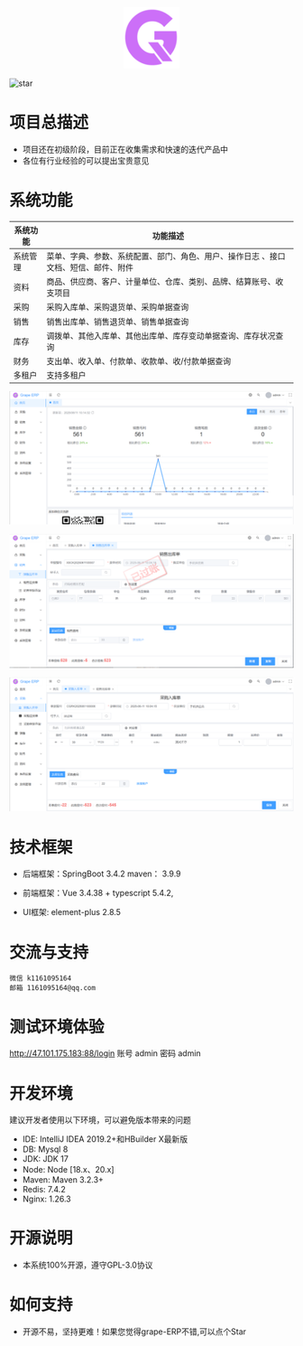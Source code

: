 <p align="center"><img width="100" src="grape-admin/public/favicon.ico" alt="Excelize logo"></p>

![star](https://gitcode.com/crazy_laoma/grape-erp/star/badge.svg)
# 项目总描述
* 项目还在初级阶段，目前正在收集需求和快速的迭代产品中
* 各位有行业经验的可以提出宝贵意见

# 系统功能

| 系统功能 | 功能描述                        |
|------|-----------------------------|
| 系统管理 | 菜单、字典、参数、系统配置、部门、角色、用户、操作日志 、接口文档、短信、邮件、附件      |
| 资料 | 商品、供应商、客户、计量单位、仓库、类别、品牌、结算账号、收支项目            |
| 采购 | 采购入库单、采购退货单、采购单据查询     |
| 销售 | 销售出库单、销售退货单、销售单据查询                |
| 库存 | 调拨单、其他入库单、其他出库单、库存变动单据查询、库存状况查询                |
| 财务 | 支出单、收入单、付款单、收款单、收/付款单据查询                   |
| 多租户  | 支持多租户                       |

![输入图片说明](grape-admin/public/images/1.png)

![输入图片说明](grape-admin/public/images/2.png)

![输入图片说明](grape-admin/public/images/3.png)


# 技术框架
* 后端框架：SpringBoot 3.4.2
			maven： 3.9.9

* 前端框架：Vue 3.4.38 + typescript 5.4.2,
* UI框架: element-plus 2.8.5

# 交流与支持
	微信 k1161095164
	邮箱 1161095164@qq.com

# 测试环境体验
<a href="http://47.101.175.183:88/login" target="_blank">http://47.101.175.183:88/login</a>
	账号 admin 密码 admin

# 开发环境
建议开发者使用以下环境，可以避免版本带来的问题
* IDE: IntelliJ IDEA 2019.2+和HBuilder X最新版
* DB: Mysql 8
* JDK: JDK 17
* Node: Node [18.x、20.x]
* Maven: Maven 3.2.3+
* Redis: 7.4.2
* Nginx: 1.26.3


# 开源说明
* 本系统100%开源，遵守GPL-3.0协议

# 如何支持
* 开源不易，坚持更难！如果您觉得grape-ERP不错,可以点个Star